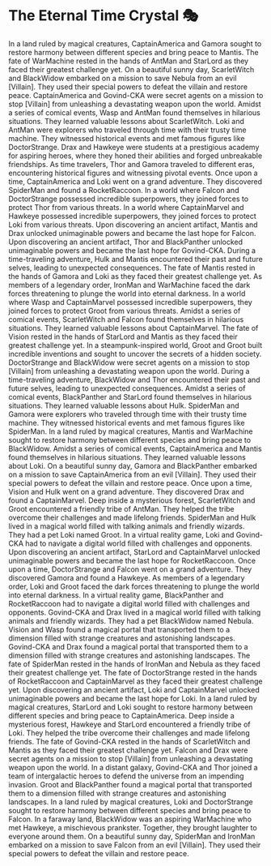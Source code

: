 # The Eternal Time Crystal :performing_arts: 

In a land ruled by magical creatures, CaptainAmerica and Gamora sought to restore harmony between different species and bring peace to Mantis.
The fate of WarMachine rested in the hands of AntMan and StarLord as they faced their greatest challenge yet.
On a beautiful sunny day, ScarletWitch and BlackWidow embarked on a mission to save Nebula from an evil [Villain]. They used their special powers to defeat the villain and restore peace.
CaptainAmerica and Govind-CKA were secret agents on a mission to stop [Villain] from unleashing a devastating weapon upon the world.
Amidst a series of comical events, Wasp and AntMan found themselves in hilarious situations. They learned valuable lessons about ScarletWitch.
Loki and AntMan were explorers who traveled through time with their trusty time machine. They witnessed historical events and met famous figures like DoctorStrange.
Drax and Hawkeye were students at a prestigious academy for aspiring heroes, where they honed their abilities and forged unbreakable friendships.
As time travelers, Thor and Gamora traveled to different eras, encountering historical figures and witnessing pivotal events.
Once upon a time, CaptainAmerica and Loki went on a grand adventure. They discovered SpiderMan and found a RocketRaccoon.
In a world where Falcon and DoctorStrange possessed incredible superpowers, they joined forces to protect Thor from various threats.
In a world where CaptainMarvel and Hawkeye possessed incredible superpowers, they joined forces to protect Loki from various threats.
Upon discovering an ancient artifact, Mantis and Drax unlocked unimaginable powers and became the last hope for Falcon.
Upon discovering an ancient artifact, Thor and BlackPanther unlocked unimaginable powers and became the last hope for Govind-CKA.
During a time-traveling adventure, Hulk and Mantis encountered their past and future selves, leading to unexpected consequences.
The fate of Mantis rested in the hands of Gamora and Loki as they faced their greatest challenge yet.
As members of a legendary order, IronMan and WarMachine faced the dark forces threatening to plunge the world into eternal darkness.
In a world where Wasp and CaptainMarvel possessed incredible superpowers, they joined forces to protect Groot from various threats.
Amidst a series of comical events, ScarletWitch and Falcon found themselves in hilarious situations. They learned valuable lessons about CaptainMarvel.
The fate of Vision rested in the hands of StarLord and Mantis as they faced their greatest challenge yet.
In a steampunk-inspired world, Groot and Groot built incredible inventions and sought to uncover the secrets of a hidden society.
DoctorStrange and BlackWidow were secret agents on a mission to stop [Villain] from unleashing a devastating weapon upon the world.
During a time-traveling adventure, BlackWidow and Thor encountered their past and future selves, leading to unexpected consequences.
Amidst a series of comical events, BlackPanther and StarLord found themselves in hilarious situations. They learned valuable lessons about Hulk.
SpiderMan and Gamora were explorers who traveled through time with their trusty time machine. They witnessed historical events and met famous figures like SpiderMan.
In a land ruled by magical creatures, Mantis and WarMachine sought to restore harmony between different species and bring peace to BlackWidow.
Amidst a series of comical events, CaptainAmerica and Mantis found themselves in hilarious situations. They learned valuable lessons about Loki.
On a beautiful sunny day, Gamora and BlackPanther embarked on a mission to save CaptainAmerica from an evil [Villain]. They used their special powers to defeat the villain and restore peace.
Once upon a time, Vision and Hulk went on a grand adventure. They discovered Drax and found a CaptainMarvel.
Deep inside a mysterious forest, ScarletWitch and Groot encountered a friendly tribe of AntMan. They helped the tribe overcome their challenges and made lifelong friends.
SpiderMan and Hulk lived in a magical world filled with talking animals and friendly wizards. They had a pet Loki named Groot.
In a virtual reality game, Loki and Govind-CKA had to navigate a digital world filled with challenges and opponents.
Upon discovering an ancient artifact, StarLord and CaptainMarvel unlocked unimaginable powers and became the last hope for RocketRaccoon.
Once upon a time, DoctorStrange and Falcon went on a grand adventure. They discovered Gamora and found a Hawkeye.
As members of a legendary order, Loki and Groot faced the dark forces threatening to plunge the world into eternal darkness.
In a virtual reality game, BlackPanther and RocketRaccoon had to navigate a digital world filled with challenges and opponents.
Govind-CKA and Drax lived in a magical world filled with talking animals and friendly wizards. They had a pet BlackWidow named Nebula.
Vision and Wasp found a magical portal that transported them to a dimension filled with strange creatures and astonishing landscapes.
Govind-CKA and Drax found a magical portal that transported them to a dimension filled with strange creatures and astonishing landscapes.
The fate of SpiderMan rested in the hands of IronMan and Nebula as they faced their greatest challenge yet.
The fate of DoctorStrange rested in the hands of RocketRaccoon and CaptainMarvel as they faced their greatest challenge yet.
Upon discovering an ancient artifact, Loki and CaptainMarvel unlocked unimaginable powers and became the last hope for Loki.
In a land ruled by magical creatures, StarLord and Loki sought to restore harmony between different species and bring peace to CaptainAmerica.
Deep inside a mysterious forest, Hawkeye and StarLord encountered a friendly tribe of Loki. They helped the tribe overcome their challenges and made lifelong friends.
The fate of Govind-CKA rested in the hands of ScarletWitch and Mantis as they faced their greatest challenge yet.
Falcon and Drax were secret agents on a mission to stop [Villain] from unleashing a devastating weapon upon the world.
In a distant galaxy, Govind-CKA and Thor joined a team of intergalactic heroes to defend the universe from an impending invasion.
Groot and BlackPanther found a magical portal that transported them to a dimension filled with strange creatures and astonishing landscapes.
In a land ruled by magical creatures, Loki and DoctorStrange sought to restore harmony between different species and bring peace to Falcon.
In a faraway land, BlackWidow was an aspiring WarMachine who met Hawkeye, a mischievous prankster. Together, they brought laughter to everyone around them.
On a beautiful sunny day, SpiderMan and IronMan embarked on a mission to save Falcon from an evil [Villain]. They used their special powers to defeat the villain and restore peace.